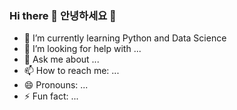 ### Hi there 👋 안녕하세요 👋

- 🌱 I’m currently learning Python and Data Science
- 🤔 I’m looking for help with ...
- 💬 Ask me about ...
- 📫 How to reach me: ...
- 😄 Pronouns: ...
- ⚡ Fun fact: ...

